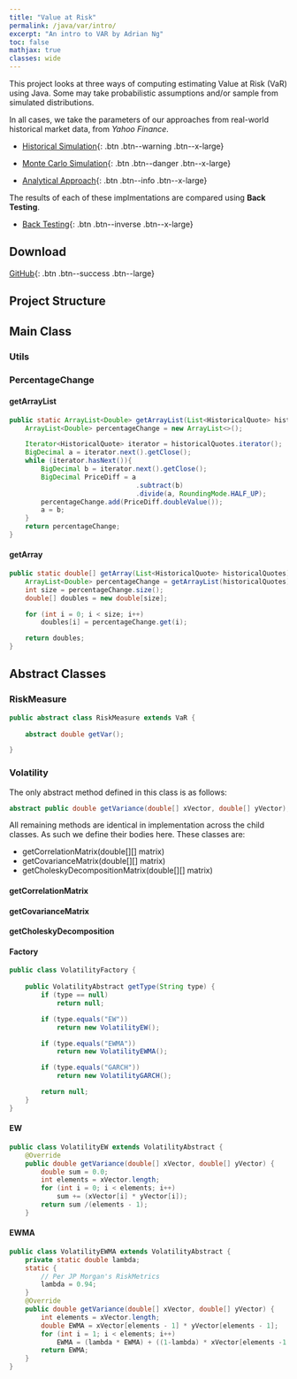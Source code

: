 ```yaml
---
title: "Value at Risk"
permalink: /java/var/intro/
excerpt: "An intro to VAR by Adrian Ng"
toc: false
mathjax: true
classes: wide
---
```


This project looks at three ways of computing estimating Value at Risk (VaR) using Java.
Some may take probabilistic assumptions and/or sample from simulated distributions.

In all cases, we take the parameters of our approaches from real-world historical market data, from _Yahoo Finance_.

* [Historical Simulation](/java/var/historical/){: .btn .btn--warning .btn--x-large}

* [Monte Carlo Simulation](/java/var/montecarlo/){: .btn .btn--danger .btn--x-large}

* [Analytical Approach](/java/var/analytical/){: .btn .btn--info .btn--x-large}

The results of each of these implmentations are compared using __Back Testing__.

* [Back Testing](/java/var/backtest/){: .btn .btn--inverse .btn--x-large}

## Download

[GitHub](https://github.com/Adrian-Ng/ValueAtRisk){: .btn .btn--success .btn--large}

## Project Structure

## Main Class

### Utils

### PercentageChange

#### getArrayList

```java
public static ArrayList<Double> getArrayList(List<HistoricalQuote> historicalQuotes) {
    ArrayList<Double> percentageChange = new ArrayList<>();

    Iterator<HistoricalQuote> iterator = historicalQuotes.iterator();
    BigDecimal a = iterator.next().getClose();
    while (iterator.hasNext()){
        BigDecimal b = iterator.next().getClose();
        BigDecimal PriceDiff = a
                                .subtract(b)
                                .divide(a, RoundingMode.HALF_UP);
        percentageChange.add(PriceDiff.doubleValue());
        a = b;
    }
    return percentageChange;
}
```

#### getArray

```java
public static double[] getArray(List<HistoricalQuote> historicalQuotes) {
    ArrayList<Double> percentageChange = getArrayList(historicalQuotes);
    int size = percentageChange.size();
    double[] doubles = new double[size];

    for (int i = 0; i < size; i++)
        doubles[i] = percentageChange.get(i);

    return doubles;
}
```

## Abstract Classes

### RiskMeasure

```java
public abstract class RiskMeasure extends VaR {
    
    abstract double getVar();

}
```

### Volatility

The only abstract method defined in this class is as follows:

```java
abstract public double getVariance(double[] xVector, double[] yVector);
```

All remaining methods are identical in implementation across the child classes.
As such we define their bodies here. 
These classes are:

* getCorrelationMatrix(double[][] matrix)
* getCovarianceMatrix(double[][] matrix)
* getCholeskyDecompositionMatrix(double[][] matrix)

#### getCorrelationMatrix

#### getCovarianceMatrix

#### getCholeskyDecomposition

#### Factory

```java
public class VolatilityFactory {
    
    public VolatilityAbstract getType(String type) {
        if (type == null)
            return null;

        if (type.equals("EW"))
            return new VolatilityEW();

        if (type.equals("EWMA"))
            return new VolatilityEWMA();

        if (type.equals("GARCH"))
            return new VolatilityGARCH();

        return null;
    }
}
```


#### EW

```java
public class VolatilityEW extends VolatilityAbstract {
    @Override
    public double getVariance(double[] xVector, double[] yVector) {
        double sum = 0.0;
        int elements = xVector.length;
        for (int i = 0; i < elements; i++)
            sum += (xVector[i] * yVector[i]);
        return sum /(elements - 1);
    }
```

#### EWMA


```java
public class VolatilityEWMA extends VolatilityAbstract {
    private static double lambda;
    static {
        // Per JP Morgan's RiskMetrics 
        lambda = 0.94;
    }
    @Override
    public double getVariance(double[] xVector, double[] yVector) {
        int elements = xVector.length;
        double EWMA = xVector[elements - 1] * yVector[elements - 1];
        for (int i = 1; i < elements; i++)
            EWMA = (lambda * EWMA) + ((1-lambda) * xVector[elements -1 - i]* yVector[elements -1 - i]);
        return EWMA;
    }
}
```



